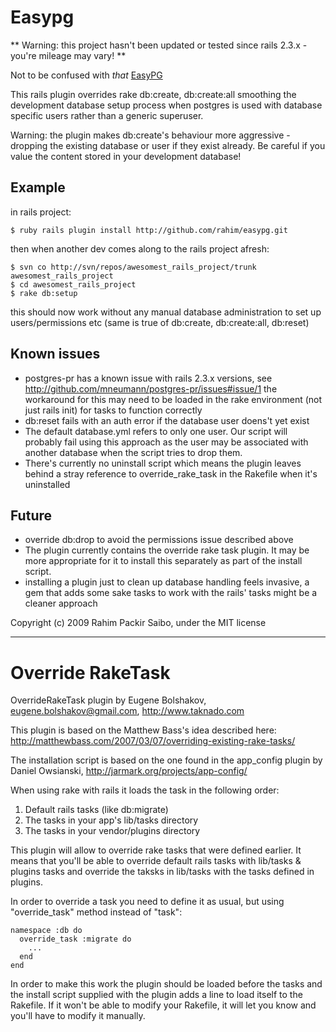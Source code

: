 Easypg
======

** Warning: this project hasn't been updated or tested since rails 2.3.x - you're mileage may vary! **

Not to be confused with *that* [EasyPG](http://www.easypg.org/)

This rails plugin overrides rake db:create, db:create:all smoothing the development database
setup process when postgres is used with database specific users rather than a generic superuser.

Warning: the plugin makes db:create's behaviour more aggressive - dropping the existing
database or user if they exist already. Be careful if you value the content stored in
your development database!

Example
-------

in rails project:

    $ ruby rails plugin install http://github.com/rahim/easypg.git

then when another dev comes along to the rails project afresh:

    $ svn co http://svn/repos/awesomest_rails_project/trunk awesomest_rails_project
    $ cd awesomest_rails_project
    $ rake db:setup

this should now work without any manual database administration to set up users/permissions etc
(same is true of db:create, db:create:all, db:reset)


Known issues
------------

* postgres-pr has a known issue with rails 2.3.x versions, see http://github.com/mneumann/postgres-pr/issues#issue/1
  the workaround for this may need to be loaded in the rake environment (not just rails init)
  for tasks to function correctly
* db:reset fails with an auth error if the database user doens't yet exist 
* The default database.yml refers to only one user. Our script will probably fail using this
  approach as the user may be associated with another database when the script tries to drop them.
* There's currently no uninstall script which means the plugin leaves behind a stray reference to
  override_rake_task in the Rakefile when it's uninstalled

Future
------

* override db:drop to avoid the permissions issue described above
* The plugin currently contains the override rake task plugin. It may be more
  appropriate for it to install this separately as part of the install script.
* installing a plugin just to clean up database handling feels invasive, a gem that adds some 
  sake tasks to work with the rails' tasks might be a cleaner approach


Copyright (c) 2009 Rahim Packir Saibo, under the MIT license


---

Override RakeTask
=================

OverrideRakeTask plugin by Eugene Bolshakov, eugene.bolshakov@gmail.com, http://www.taknado.com

This plugin is based on the Matthew Bass's idea described here:
http://matthewbass.com/2007/03/07/overriding-existing-rake-tasks/

The installation script is based on the one found in the app_config plugin
by Daniel Owsianski, http://jarmark.org/projects/app-config/

When using rake with rails it loads the task in the following order:

1. Default rails tasks (like db:migrate)
2. The tasks in your app's lib/tasks directory
3. The tasks in your vendor/plugins directory

This plugin will allow to override rake tasks that were defined earlier. It means that 
you'll be able to override default rails tasks with lib/tasks & plugins tasks and 
override the taksks in lib/tasks with the tasks defined in plugins.

In order to override a task you need to define it as usual, but using "override_task" 
method instead of "task":

    namespace :db do
      override_task :migrate do
        ...
      end
    end

In order to make this work the plugin should be loaded before the tasks and the install script
supplied with the plugin adds a line to load itself to the Rakefile. If it won't be able to 
modify your Rakefile, it will let you know and you'll have to modify it manually.
